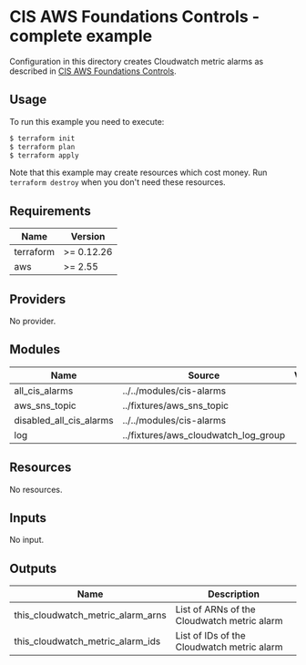 # CIS AWS Foundations Controls - complete example

Configuration in this directory creates Cloudwatch metric alarms as described in [CIS AWS Foundations Controls](https://docs.aws.amazon.com/securityhub/latest/userguide/securityhub-cis-controls.html).

## Usage

To run this example you need to execute:

```bash
$ terraform init
$ terraform plan
$ terraform apply
```

Note that this example may create resources which cost money. Run `terraform destroy` when you don't need these resources.

<!-- BEGINNING OF PRE-COMMIT-TERRAFORM DOCS HOOK -->
## Requirements

| Name | Version |
|------|---------|
| terraform | >= 0.12.26 |
| aws | >= 2.55 |

## Providers

No provider.

## Modules

| Name | Source | Version |
|------|--------|---------|
| all_cis_alarms | ../../modules/cis-alarms |  |
| aws_sns_topic | ../fixtures/aws_sns_topic |  |
| disabled_all_cis_alarms | ../../modules/cis-alarms |  |
| log | ../fixtures/aws_cloudwatch_log_group |  |

## Resources

No resources.

## Inputs

No input.

## Outputs

| Name | Description |
|------|-------------|
| this\_cloudwatch\_metric\_alarm\_arns | List of ARNs of the Cloudwatch metric alarm |
| this\_cloudwatch\_metric\_alarm\_ids | List of IDs of the Cloudwatch metric alarm |
<!-- END OF PRE-COMMIT-TERRAFORM DOCS HOOK -->
